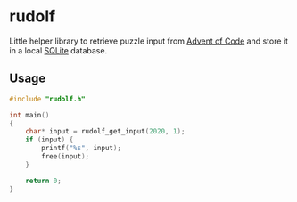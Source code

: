 # rudolf

Little helper library to retrieve puzzle input from [Advent of Code](https://adventofcode.com/) and store it in a local [SQLite](https://sqlite.org/) database.

## Usage

```c
#include "rudolf.h"

int main()
{
    char* input = rudolf_get_input(2020, 1);
    if (input) {
        printf("%s", input);
        free(input);
    }

    return 0;
}
```

